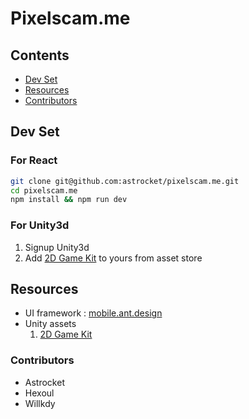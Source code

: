 # Pixelscam.me

## Contents
- [Dev Set](#dev-set)
- [Resources](#resources)
- [Contributors](#contributors)

## Dev Set
### For React
```bash
git clone git@github.com:astrocket/pixelscam.me.git
cd pixelscam.me
npm install && npm run dev
```

### For Unity3d
1. Signup Unity3d
2. Add [2D Game Kit](https://assetstore.unity.com/packages/essentials/tutorial-projects/2d-game-kit-107098) to yours from asset store

## Resources
- UI framework : [mobile.ant.design](https://mobile.ant.design/)
- Unity assets
  1. [2D Game Kit](https://assetstore.unity.com/packages/essentials/tutorial-projects/2d-game-kit-107098)

### Contributors
- Astrocket
- Hexoul
- Willkdy
